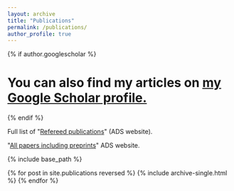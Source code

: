 ```yaml
---
layout: archive
title: "Publications"
permalink: /publications/
author_profile: true
---
```


{% if author.googlescholar %}
  # You can also find my articles on <u><a href="{{author.googlescholar}}">my Google Scholar profile</a>.</u>
{% endif %}

Full list of "[Refereed publications](https://ui.adsabs.harvard.edu/search/filter_property_fq_property=AND&filter_property_fq_property=property%3A%22refereed%22&fq=%7B!type%3Daqp%20v%3D%24fq_database%7D&fq=%7B!type%3Daqp%20v%3D%24fq_property%7D&fq_database=database%3A%20astronomy&fq_property=(property%3A%22refereed%22)&q=pubdate%3A%5B2014-01%20TO%209999-12%5D%20author%3A(%22Avila%2C%20Santiago%22)&sort=date%20desc%2C%20bibcode%20desc/metrics)" (ADS website).
 
 "[All papers including preprints](
  https://ui.adsabs.harvard.edu/search/fq=%7B!type%3Daqp%20v%3D%24fq_database%7D&fq_database=database%3A%20astronomy&q=pubdate%3A%5B2012-01%20TO%209999-12%5D%20author%3A(%22Avila%2C%20Santiago%22)&sort=date%20desc%2C%20bibcode%20desc&p_=0)"  ADS website.

<!---
[Page under construction]
====== 

#%Here, I help you navigate throught them: 


#%UNITsim papers
#%------ 

#%eBOSS papers
#%------

#%DES-Y3 BAO papers
#%-----

#%Other DES-Y3 papers
#%-----

#%DES-Y1 BAO papers
#%-----

#%Intensity Mapping papers
#%-----

-->

{% include base_path %}

{% for post in site.publications reversed %}
  {% include archive-single.html %}
{% endfor %}
